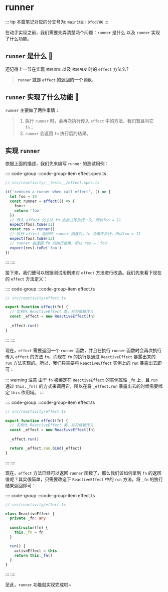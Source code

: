 <!--
 * @Author: ext.luhaifeng1 ext.luhaifeng1@jd.com
 * @Date: 2022-06-17 09:29:23
 * @LastEditors: luhaifeng666
 * @LastEditTime: 2022-06-26 09:37:49
 * @Description: 
-->
# runner

::: tip
本篇笔记对应的分支号为: `main分支：8fcd786`
:::

在动手实现之前，我们需要先弄清楚两个问题：`runner` 是什么 以及 `runner` 实现了什么功能。

## `runner` 是什么 🤔

还记得上一节在实现 `依赖收集` 以及 `依赖触发` 时的 `effect` 方法么?

> **`runner` 就是 `effect` 的返回的一个 `函数`**。

## `runner` 实现了什么功能 🤔

`runner` 主要做了两件事情：

> 1. 执行 `runner` 时，会再次执行传入 `effect` 中的方法，我们暂且叫它 `fn`；
> 2. `runner` 会返回 `fn` 执行后的结果。

## 实现 `runner`

依据上面的描述，我们先来编写 `runner` 的测试用例：

:::: code-group
:::code-group-item effect.spec.ts

```ts
// src/reactivity/__tests__/effect.spec.ts

it('renturn a runner when call effect', () => {
  let foo = 10
  const runner = effect(() => {
    foo++
    return 'foo'
  })
  // 传入 effect 的方法 fn 会被立即执行一次，所以foo = 11
  expect(foo).toBe(11)
  const res = runner()
  // 执行 effect 返回的 runner 函数后，fn 会再次执行，所以foo = 12
  expect(foo).toBe(12)
  // runner 会返回 fn 的执行结果，所以 res = 'foo'
  expect(res).toBe('foo')
})
```

:::
::::

接下来，我们便可以根据测试用例来对 `effect` 方法进行改造。我们先来看下现在的 `effect` 方法定义：

:::: code-group
:::code-group-item effect.ts

```ts
// src/reactivity/effect.ts

export function effect(fn) {
  // 实例化 ReactiveEffect 类，并将依赖传入
  const _effect = new ReactiveEffect(fn)
  
  _effect.run()
}
```

:::
::::

现在，`effect` 需要返回一个 `runner` 函数，并且在执行 `runner` 函数时会再次执行传入 `effect` 的方法 `fn`，而现在 `fn` 的执行是通过 `ReactiveEffect` 暴露出来的 `run` 方法实现的。所以，我们只需要将 `ReactiveEffect` 实例上的 `run` 暴露出去即可：

::: warning 注意
由于 `fn` 被绑定在 `ReactiveEffect` 的实例属性 `_fn` 上，且 `run` 通过 `this._fn()` 的方式来调用它，所以在将 `_effect.run` 暴露出去的时候需要绑定 `this` 作用域。
:::

:::: code-group
:::code-group-item effect.ts

```ts
// src/reactivity/effect.ts

export function effect(fn) {
  // 实例化 ReactiveEffect 类，并将依赖传入
  const _effect = new ReactiveEffect(fn)
  
  _effect.run()

  return _effect.run.bind(_effect)
}
```

:::
::::

现在，`effect` 方法已经可以返回 `runner` 函数了，那么我们该如何拿到 `fn` 的返回值呢？其实很简单，只需要改造下 `ReactiveEffect` 中的 `run` 方法，将 `_fn` 的执行结果返回即可：

:::: code-group
:::code-group-item effect.ts

```ts
// src/reactivity/effect.ts

class ReactiveEffect {
  private _fn: any
  
  constructor(fn) {
    this._fn = fn
  }

  run() {
    activeEffect = this
    return this._fn()
  }
}
```

:::
::::

至此，`runner` 功能就实现完成啦~
